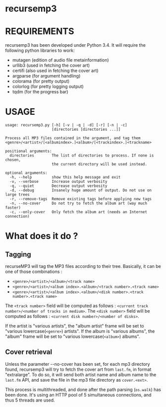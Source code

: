# recursemp3

# REQUIREMENTS
recursemp3 has been developed under Python 3.4. It will require the following python libraries to work:
 * mutagen (edition of audio file metainformation)
 * urllib3 (used in fetching the cover art)
 * certifi (also used in fetching the cover art)
 * argparse (for argument handling)
 * colorama (for pretty output)
 * colorlog (for pretty logging output)
 * tqdm (for the progress bar)

# USAGE
```
usage: recursemp3.py [-h] [-v | -q | -d] [-r] [-n | -c]
                     [directories [directories ...]]

Process all MP3 files contained in the argument, and tag them
<genre>/<artist>/[<albumindex>.]<album>/[<trackindex>.]<trackname>

positional arguments:
  directories        The list of directories to process. If none is chosen,
                     the current directory will be used instead.

optional arguments:
  -h, --help         show this help message and exit
  -v, --verbose      Increase output verbosity
  -q, --quiet        Decrease output verbosity
  -d, --debug        Insanely huge amount of output. Do not use on large trees
  -r, --remove-tags  Remove existing tags before applying new tags
  -n, --no-cover     Do not try to fetch the album art (way much faster)
  -c, --only-cover   Only fetch the album art (needs an Internet connection)
```

# What does it do ?
## Tagging
recurseMP3 will tag the MP3 files according to their tree.
Basically, it can be one of those combinations :
 * `<genre>/<artist>/<album>/<track name>`
 * `<genre>/<artist>/<album index>.<album>/<track number>.<track name>`
 * `<genre>/<artist>/<album index>.<album>/<disk number>.<track number>.<track name>`

The `<track number>` field will be computed as follows : `<current track number>/<number of tracks in medium>`.
The `<disk number>` field will be computed as follows : `<current disk number>/<number of disks>`.

If the artist is "various artists", the "album artist" frame will be set to "various lowercase(`<genre>`) artists".
If the album is "various albums", the "album" frame will be set to "various lowercase(`<album>`) albums".

## Cover retrieval
Unless the parameter --no-cover has been set, for each mp3 directory found, recursemp3 will try to fetch the cover art from `last.fm`, in format "extralarge". To do so, it will send both artist name and album name to the `last.fm` API, and save the file in the mp3 file directory as `cover.<ext>`.

This process is multithreaded, and done after the path parsing (`os.walk`) has been done. It's using an HTTP pool of 5 simultaneous connections, and thus 5 threads are used.
